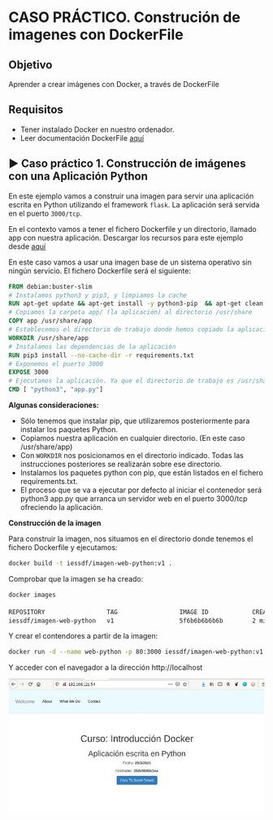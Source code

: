 # CASO PRÁCTICO. Construción de imagenes con DockerFile

## Objetivo

Aprender a crear imágenes con Docker, a través de DockerFile

## Requisitos

- Tener instalado Docker en nuestro ordenador.
- Leer documentación DockerFile [aquí](../021.creacion-imagenes.md)

## ▶️ Caso práctico 1. Construcción de imágenes con una Aplicación Python

En este ejemplo vamos a construir una imagen para servir una aplicación escrita en Python utilizando el framework `flask`. La aplicación será servida en el puerto `3000/tcp`. 

En el contexto vamos a tener el fichero Dockerfile y un directorio, llamado app con nuestra aplicación.
Descargar los recursos para este ejemplo desde [aquí](res/docker-file.caso-practico1.resources.rar)

En este caso vamos a usar una imagen base de un sistema operativo sin ningún servicio. El fichero Dockerfile será el siguiente:

```dockerfile	
FROM debian:buster-slim
# Instalamos python3 y pip3, y limpiamos la cache
RUN apt-get update && apt-get install -y python3-pip  && apt-get clean && rm -rf /var/lib/apt/lists/*
# Copiamos la carpeta app/ (la aplicación) al directorio /usr/share
COPY app /usr/share/app
# Establecemos el directorio de trabajo donde hemos copiado la aplicación
WORKDIR /usr/share/app
# Instalamos las dependencias de la aplicación
RUN pip3 install --no-cache-dir -r requirements.txt
# Exponemos el puerto 3000
EXPOSE 3000
# Ejecutamos la aplicación. Ya que el directorio de trabajo es /usr/share/app, no es necesario poner la ruta completa
CMD [ "python3", "app.py"]
```

**Algunas consideraciones:**

- Sólo tenemos que instalar pip, que utilizaremos posteriormente para instalar los paquetes Python.
- Copiamos nuestra aplicación en cualquier directorio. (En este caso /usr/share/app)
- Con `WORKDIR` nos posicionamos en el directorio indicado. Todas las instrucciones posteriores se realizarán sobre ese directorio.
- Instalamos los paquetes python con pip, que están listados en el fichero requirements.txt.
- El proceso que se va a ejecutar por defecto al iniciar el contenedor será python3 app.py que arranca un servidor web en el puerto 3000/tcp ofreciendo la aplicación.


**Construcción de la imagen**

Para construir la imagen, nos situamos en el directorio donde tenemos el fichero Dockerfile y ejecutamos:

```bash
docker build -t iessdf/imagen-web-python:v1 .
```

Comprobar que la imagen se ha creado:

```bash
docker images

REPOSITORY                 TAG                 IMAGE ID            CREATED             SIZE
iessdf/imagen-web-python   v1                  5f6b6b6b6b6b        2 minutes ago       126MB
```

Y crear el contendores a partir de la imagen:

```bash
docker run -d --name web-python -p 80:3000 iessdf/imagen-web-python:v1
```

Y acceder con el navegador a la dirección http://localhost


<img src="res/img/04.caso-practico1.png">